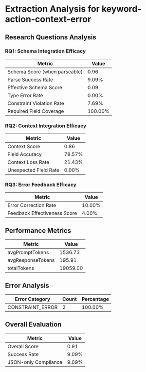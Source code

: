 # Extraction Analysis for keyword-action-context-error

## Research Questions Analysis

### RQ1: Schema Integration Efficacy

| Metric | Value |
|--------|-------|
| Schema Score (when parseable) | 0.96 |
| Parse Success Rate | 9.09% |
| Effective Schema Score | 0.09 |
| Type Error Rate | 0.00% |
| Constraint Violation Rate | 7.69% |
| Required Field Coverage | 100.00% |

### RQ2: Context Integration Efficacy

| Metric | Value |
|--------|-------|
| Context Score | 0.86 |
| Field Accuracy | 78.57% |
| Context Loss Rate | 21.43% |
| Unexpected Field Rate | 0.00% |

### RQ3: Error Feedback Efficacy

| Metric | Value |
|--------|-------|
| Error Correction Rate | 10.00% |
| Feedback Effectiveness Score | 4.00% |

## Performance Metrics

| Metric | Value |
|--------|-------|
| avgPromptTokens | 1536.73 |
| avgResponseTokens | 195.91 |
| totalTokens | 19059.00 |

## Error Analysis

| Error Category | Count | Percentage |
|---------------|-------|------------|
| CONSTRAINT_ERROR | 2 | 100.00% |

## Overall Evaluation

| Metric | Value |
|--------|-------|
| Overall Score | 0.91 |
| Success Rate | 9.09% |
| JSON-only Compliance | 9.09% |
